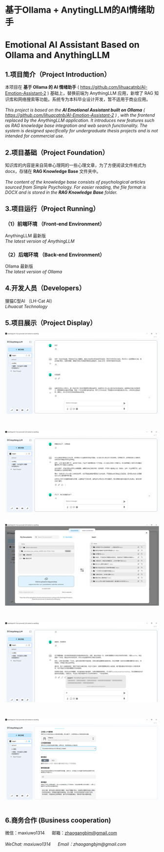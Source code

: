 # 基于Ollama + AnytingLLM的AI情绪助手
# Emotional AI Assistant Based on Ollama and AnythingLLM

## 1.项目简介（Project Introduction）
本项目在 __基于 Ollama 的 AI 情绪助手__ ( https://github.com/lihuacatnb/AI-Emotion-Assistant-2 ) 基础上，替换前端为 AnythingLLM 应用，新增了 RAG 知识库和网络搜索等功能。系统专为本科毕业设计开发，暂不适用于商业应用。<br>
<br>
_This project is based on the **AI Emotional Assistant built on Ollama** ( https://github.com/lihuacatnb/AI-Emotion-Assistant-2 ) , with the frontend replaced by the AnythingLLM application. It introduces new features such as RAG knowledge base integration and web search functionality. The system is designed specifically for undergraduate thesis projects and is not intended for commercial use._ <br>

## 2.项目基础（Project Foundation）
知识库的内容是来自简单心理网的一些心理文章，为了方便阅读文件格式为docx，存储在 **RAG Knowledge Base** 文件夹中。<br>
<br>
_The content of the knowledge base consists of psychological articles sourced from Simple Psychology. For easier reading, the file format is DOCX and is stored in the **RAG Knowledge Base** folder._

## 3.项目运行（Project Running）
### （1）前端环境 （Front-end Environment）
AnythingLLM 最新版<br>
_The latest version of AnythingLLM_
### （2）后端环境 （Back-end Environment）
Ollama 最新版<br>
_The latest version of Ollama_

## 4.开发人员（Developers）
狸猫C型AI （LH-Cat AI）<br>
_Lihuacat Technology_ <br>

## 5.项目展示（Project Display）
<img src="/show1.png"/><br>
<br>
<br>
<br>
<img src="/show2.png"/><br>
<br>
<br>
<img src="/show3.png"/><br>
<br>
<br>
<br>
<img src="/show4.png"/><br>
<br>
<br>
<br>
<img src="/show5.png"/><br>
<br>

## 6.商务合作 (Business cooperation)
微信：maxiuwo1314 &nbsp;&nbsp;&nbsp;&nbsp; 邮箱：zhaogangbjm@gmail.com<br> 
<br>
_WeChat: maxiuwo1314 &nbsp;&nbsp;&nbsp;&nbsp; Email：zhaogangbjm@gmail.com_

